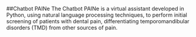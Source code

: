 ##Chatbot PAINe
The Chatbot PAINe is a virtual assistant developed in Python, using natural language processing techniques, to perform initial screening of patients with dental pain, differentiating temporomandibular disorders (TMD) from other sources of pain.
